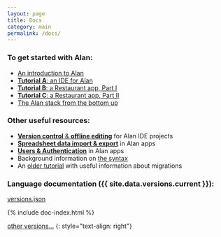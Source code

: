 ```yaml
---
layout: page
title: Docs
category: main
permalink: /docs/
---
```


### To get started with Alan:
- [An introduction to Alan](/pages/tuts/introducing.html)
- [**Tutorial A**: an IDE for Alan](/pages/tutorials/ide/ide-tutorial.html)
- [**Tutorial B**: a Restaurant app, Part I](/pages/tutorials/model/2022.2/application-tutorial.html)
- [**Tutorial C**: a Restaurant app, Part II](/pages/tutorials/model/2022.2/application-tutorial2.html)
- [The Alan stack from the bottom up](/pages/tuts/bottom-up.html)

### Other useful resources:
- [**Version control** & **offline editing**](/pages/tutorials/ide/ide-version-control.html) for Alan IDE projects
- [**Spreadsheet data import & export**](/pages/tutorials/data-import-export/data-import-export.html) in Alan apps
- [**Users & Authentication**](/pages/tutorials/model/2022.2/application-users.html) in Alan apps
- Background information on [the syntax](/pages/tuts/syntax.html)
- An [older tutorial](/pages/tuts/getting-started.html) with useful information about migrations


<a name="languages"></a>
### Language documentation ({{ site.data.versions.current }}):

<a href="https://dist.alan-platform.com/share/versions/{{ site.data.versions.current }}/versions.json">versions.json</a>

{% include doc-index.html %}

[other versions...](/docs/archive)
{: style="text-align: right"}

